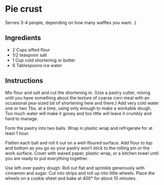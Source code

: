 # Pie crust

Serves 3-4 people, depending on how many waffles you want. :)

## Ingredients

* 2 Cups sifted flour
* 1/2 teaspoon salt
* 1 Cup cold shortening or butter
* 6 Tablespoons ice water

## Instructions

Mix flour and salt and cut the shortening in. (Use a pastry cutter, mixing until you have something about the texture of coarse corn meal with an occasional pea-sized bit of shortening here and there.) Add very cold water one or two Tbs. at a time, using only enough to make a workable dough. Too much water will make it gooey and too little will leave it crumbly and hard to manage.

Form the pastry into two balls. Wrap in plastic wrap and refrigerate for at least 1 hour.

Flatten each ball and roll it out on a well-floured surface. Add flour to top and bottom as you go so your pastry won’t stick to the rolling pin or the work surface. Cover with waxed paper, plastic wrap, or a kitchen towel until you are ready to put everything together.

Use left-over pastry dough: Roll out flat and sprinkle generously with cinnamon and sugar. Cut into strips and roll up into little wheels. Place the wheels on a cookie sheet and bake at 400° for about 10 minutes.